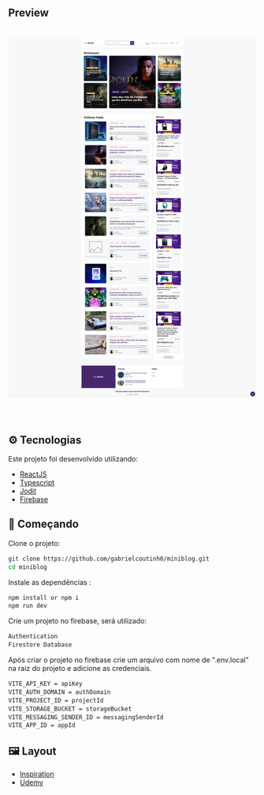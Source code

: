 ## Preview

<h1 align="center">
    <img alt="Preview Desktop" title="Preview Desktop" src=".github/Desktop.png" />
</h1>

<br>

## ⚙️ Tecnologias

Este projeto foi desenvolvido utilizando:

- [ReactJS](https://reactjs.org/)
- [Typescript](https://www.typescriptlang.org/)
- [Jodit](https://github.com/xdan/jodit)
- [Firebase](https://firebase.google.com/)

## 📌 Começando

Clone o projeto:

```bash
git clone https://github.com/gabrielcoutinh0/miniblog.git
cd miniblog
```

Instale as dependências :

```bash
npm install or npm i
npm run dev
```

Crie um projeto no firebase, será utilizado:

```bash
Authentication
Firestore Database
```

Após criar o projeto no firebase crie um arquivo com nome de ".env.local" na raiz do projeto e adicione as credenciais.

```bash
VITE_API_KEY = apiKey
VITE_AUTH_DOMAIN = authDomain
VITE_PROJECT_ID = projectId
VITE_STORAGE_BUCKET = storageBucket
VITE_MESSAGING_SENDER_ID = messagingSenderId
VITE_APP_ID = appId
```

## 🖼️ Layout

- [Inspiration](https://atlas-demo.blogspot.com/)
- [Udemy](https://www.udemy.com/course/react-do-zero-a-maestria-c-hooks-router-api-projetos/)
